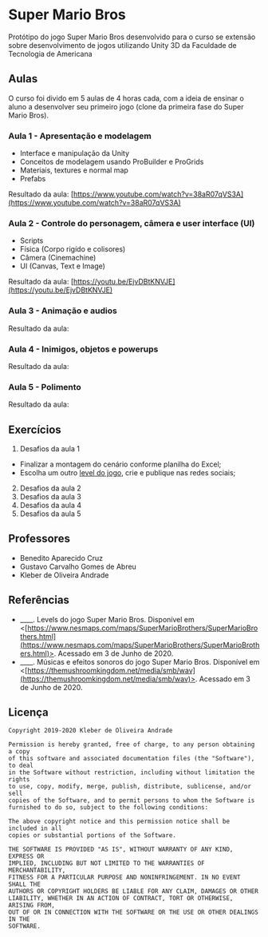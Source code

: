 # Super Mario Bros

Protótipo do jogo Super Mario Bros desenvolvido para o curso se extensão sobre desenvolvimento de jogos utilizando Unity 3D da Faculdade de Tecnologia de Americana

## Aulas

O curso foi divido em 5 aulas de 4 horas cada, com a ideia de ensinar o aluno a desenvolver seu primeiro jogo (clone da primeira fase do Super Mario Bros).

### Aula 1 - Apresentação e modelagem

* Interface e manipulação da Unity
* Conceitos de modelagem usando ProBuilder e ProGrids
* Materiais, textures e normal map
* Prefabs

Resultado da aula: [https://www.youtube.com/watch?v=38aR07qVS3A](https://www.youtube.com/watch?v=38aR07qVS3A)

### Aula 2 - Controle do personagem, câmera e user interface (UI)

* Scripts
* Física (Corpo rigído e colisores)
* Câmera (Cinemachine)
* UI (Canvas, Text e Image)

Resultado da aula: [https://youtu.be/EjvDBtKNVJE](https://youtu.be/EjvDBtKNVJE)

### Aula 3 - Animação e audios

Resultado da aula:

### Aula 4 - Inimigos, objetos e powerups

Resultado da aula:

### Aula 5 - Polimento

Resultado da aula:

## Exercícios

1. Desafios da aula 1
* Finalizar a montagem do cenário conforme planilha do Excel;
* Escolha um outro [level do jogo](http://ian-albert.com/games/super_mario_bros_maps/), crie e publique nas redes sociais;
2. Desafios da aula 2
3. Desafios da aula 3
4. Desafios da aula 4
5. Desafios da aula 5

## Professores

* Benedito Aparecido Cruz
* Gustavo Carvalho Gomes de Abreu
* Kleber de Oliveira Andrade

## Referências

* ____. Levels do jogo Super Mario Bros. Disponível em <[https://www.nesmaps.com/maps/SuperMarioBrothers/SuperMarioBrothers.html](https://www.nesmaps.com/maps/SuperMarioBrothers/SuperMarioBrothers.html)>. Acessado em 3 de Junho de 2020. 
* ____. Músicas e efeitos sonoros do jogo Super Mario Bros. Disponível em <[https://themushroomkingdom.net/media/smb/wav](https://themushroomkingdom.net/media/smb/wav)>. Acessado em 3 de Junho de 2020.

## Licença

    Copyright 2019-2020 Kleber de Oliveira Andrade

    Permission is hereby granted, free of charge, to any person obtaining a copy
    of this software and associated documentation files (the "Software"), to deal
    in the Software without restriction, including without limitation the rights
    to use, copy, modify, merge, publish, distribute, sublicense, and/or sell
    copies of the Software, and to permit persons to whom the Software is
    furnished to do so, subject to the following conditions:

    The above copyright notice and this permission notice shall be included in all
    copies or substantial portions of the Software.

    THE SOFTWARE IS PROVIDED "AS IS", WITHOUT WARRANTY OF ANY KIND, EXPRESS OR
    IMPLIED, INCLUDING BUT NOT LIMITED TO THE WARRANTIES OF MERCHANTABILITY,
    FITNESS FOR A PARTICULAR PURPOSE AND NONINFRINGEMENT. IN NO EVENT SHALL THE
    AUTHORS OR COPYRIGHT HOLDERS BE LIABLE FOR ANY CLAIM, DAMAGES OR OTHER
    LIABILITY, WHETHER IN AN ACTION OF CONTRACT, TORT OR OTHERWISE, ARISING FROM,
    OUT OF OR IN CONNECTION WITH THE SOFTWARE OR THE USE OR OTHER DEALINGS IN THE
    SOFTWARE.
